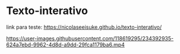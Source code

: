 <h1>Texto-interativo</h1>

link para teste:  https://nicolaseeisuke.github.io/texto-interativo/

https://user-images.githubusercontent.com/118619295/234392935-624a7ebd-9962-4d8d-a9dd-29fca1179ba6.mp4

